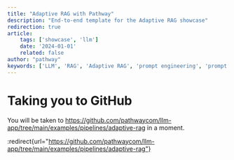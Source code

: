 ```yaml
---
title: "Adaptive RAG with Pathway"
description: "End-to-end template for the Adaptive RAG showcase"
redirection: true
article:
    tags: ['showcase', 'llm']
    date: '2024-01-01'
    related: false
author: "pathway"
keywords: ['LLM', 'RAG', 'Adaptive RAG', 'prompt engineering', 'prompt', 'explainability']
---
```


# Taking you to GitHub

You will be taken to https://github.com/pathwaycom/llm-app/tree/main/examples/pipelines/adaptive-rag in a moment.

:redirect{url="https://github.com/pathwaycom/llm-app/tree/main/examples/pipelines/adaptive-rag"}
